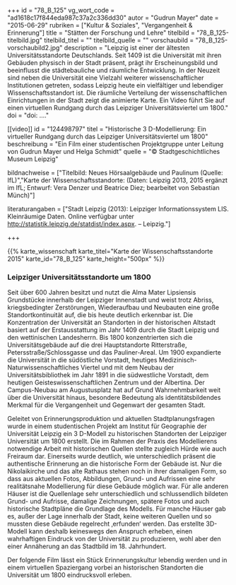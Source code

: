 +++
id = "78_B_125"
vg_wort_code = "ad1618c17f844eda987c37a2c336dd30"
autor = "Gudrun Mayer"
date = "2015-06-29"
rubriken = ["Kultur & Soziales", "Vergangenheit & Erinnerung"]
title = "Stätten der Forschung und Lehre"
titelbild = "78_B_125-titelbild.jpg"
titelbild_titel = ""
titelbild_quelle = ""
vorschaubild = "78_B_125-vorschaubild2.jpg"
description = "Leipzig ist einer der ältesten Universitätsstandorte Deutschlands. Seit 1409 ist die Universität mit ihren Gebäuden physisch in der Stadt präsent, prägt ihr Erscheinungsbild und beeinflusst die städtebauliche und räumliche Entwicklung. In der Neuzeit sind neben die Universität eine Vielzahl weiterer wissenschaftlicher Institutionen getreten, sodass Leipzig heute ein vielfältiger und lebendiger Wissenschaftsstandort ist. Die räumliche Verteilung der wissenschaftlichen Einrichtungen in der Stadt zeigt die animierte Karte. Ein Video führt Sie auf einen virtuellen Rundgang durch das Leipziger Universitätsviertel um 1800."
doi = "doi: ...."

[[video]]
  id = "124498797"
  titel = "Historische 3 D-Modellierung: Ein virtueller Rundgang durch das Leipziger Universitätsviertel um 1800"
  beschreibung = "Ein Film einer studentischen Projektgruppe unter Leitung von Gudrun Mayer und Helga Schmidt"
  quelle = "© Stadtgeschichtliches Museum Leipzig"

bildnachweise = ["Titelbild: Neues Hörsaalgebäude und Paulinum (Quelle: IfL)","Karte der Wissenschaftsstandorte: (Daten: Leipzig 2013, 2015 ergänzt im IfL; Entwurf: Vera Denzer und Beatrice Diez; bearbeitet von Sebastian Münch)"]

literaturangaben = ["Stadt Leipzig (2013): Leipziger Informationssystem LIS. Kleinräumige Daten. Online verfügbar unter http://statistik.leipzig.de/statdist/index.aspx. – Leipzig."]

+++

{{% karte_wissenschaft karte_titel="Karte der Wissenschaftsstandorte 2015" karte_id="78_B_125" karte_height="500px" %}}


### Leipziger Universitätsstandorte um 1800

Seit über 600 Jahren besitzt und nutzt die Alma Mater Lipsiensis Grundstücke innerhalb der Leipziger Innenstadt und weist trotz Abriss, kriegsbedingter Zerstörungen, Wiederaufbau und Neubauten eine große Standortkontinuität auf, die bis heute deutlich erkennbar ist. Die Konzentration der Universität an Standorten in der historischen Altstadt  basiert auf der Erstausstattung im Jahr 1409 durch die Stadt Leipzig und den wettinischen Landesherrn. Bis 1800 konzentrierten sich die Universitätsgebäude auf die drei Hauptstandorte Ritterstraße, Petersstraße/Schlossgasse und das Pauliner-Areal. Um 1900 expandierte die Universität in die südöstliche Vorstadt, heutiges Medizinisch-Naturwissenschaftliches Viertel und mit dem Neubau der Universitätsbibliothek im Jahr 1891 in die südwestliche Vorstadt, dem heutigen Geisteswissenschaftlichen Zentrum und der Albertina. Der Campus-Neubau am Augustusplatz hat auf Grund Wahrnehmbarkeit weit über die Universität hinaus, besondere Bedeutung als identitätsbildendes Merkmal für die Vergangenheit und Gegenwart der gesamten Stadt.

Geleitet von Erinnerungsproduktion und aktuellen Stadtplanungsfragen wurde in einem studentischen Projekt am Institut für Geographie der Universität Leipzig ein 3 D-Modell zu historischen Standorten der Leipziger Universität  um 1800 erstellt.  Die im Rahmen der Praxis des Modellierens notwendige Arbeit mit historischen Quellen stellte zugleich Hürde wie auch Freiraum dar. Einerseits wurde deutlich, wie unterschiedlich präsent die authentische Erinnerung an die historische Form der Gebäude ist. Nur die Nikolaikirche und das alte Rathaus stehen noch in ihrer damaligen Form, so dass aus aktuellen Fotos, Abbildungen, Grund- und Aufrissen eine sehr realitätsnahe Modellierung für diese Gebäude möglich war. Für alle anderen Häuser ist die Quellenlage sehr unterschiedlich und schlussendlich bildeten Grund- und Aufrisse, damalige Zeichnungen, spätere Fotos und auch historische Stadtpläne die Grundlage des Modells. Für manche Häuser gab es, außer der Lage innerhalb der Stadt, keine weiteren Quellen und so mussten diese Gebäude regelrecht ‚erfunden‘ werden. Das erstellte 3D-Modell kann deshalb keineswegs den Anspruch erheben, einen wahrhaftigen Eindruck von der Universität zu produzieren, wohl aber den einer Annäherung an das  Stadtbild im 18. Jahrhundert.

Der folgende Film lässt ein Stück Erinnerungskultur lebendig werden  und in einem virtuellen Spaziergang  vorbei an historischen Standorten die Universität um 1800 eindrucksvoll erleben.

